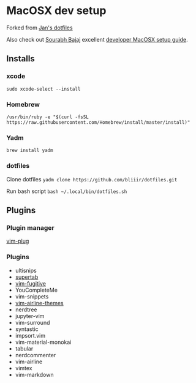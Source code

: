 # MacOSX dev setup
Forked from [Jan's dotfiles](https://github.com/jancr/dotfiles)

Also check out [Sourabh Bajaj](https://sourabhbajaj.com/) excellent [developer MacOSX setup guide](http://sourabhbajaj.com/mac-setup/).

## Installs

### xcode
`sudo xcode-select --install`

### Homebrew
`/usr/bin/ruby -e "$(curl -fsSL https://raw.githubusercontent.com/Homebrew/install/master/install)"`

### Yadm
`brew install yadm`

### dotfiles
Clone dotfiles 
`yadm clone https://github.com/bliiir/dotfiles.git`

Run bash script
`bash ~/.local/bin/dotfiles.sh`


## Plugins

### Plugin manager

[vim-plug](https://github.com/junegunn/vim-plug)

### Plugins

- ultisnips
- [supertab](https://github.com/ervandew/supertab)
- [vim-fugitive](https://github.com/tpope/vim-fugitive)
- YouCompleteMe
- vim-snippets
- [vim-airline-themes](https://github.com/vim-airline/vim-airline-themes)
- nerdtree
- jupyter-vim
- vim-surround
- syntastic
- impsort.vim
- vim-material-monokai
- tabular
- nerdcommenter
- vim-airline
- vimtex
- vim-markdown
